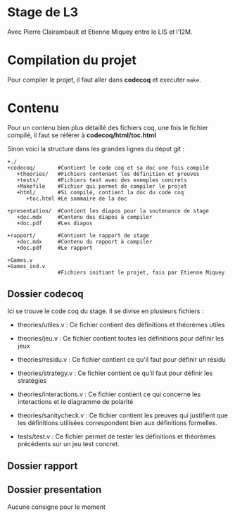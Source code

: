 # Stage de L3

Avec Pierre Clairambault et Etienne Miquey entre le LIS et l'I2M.

# Compilation du projet

Pour compiler le projet, il faut aller dans **codecoq** et executer `make`.

# Contenu

Pour un contenu bien plus détaillé des fichiers coq, une fois le fichier 
compilé, il faut se référer à **codecoq/html/toc.html**

Sinon voici la structure dans les grandes lignes du dépot git :

```
+./
+codecoq/       #Contient le code coq et sa doc une fois compilé
   +theories/   #Fichiers contenant les définition et preuves
   +tests/      #Fichiers test avec des exemples concrets
   +Makefile    #Fichier qui permet de compiler le projet
   +html/       #Si compilé, contient la doc du code coq
      +toc.html #Le sommaire de la doc
 
+presentation/  #Contient les diapos pour la soutenance de stage
   +doc.mdx     #Contenu des diapos à compiler
   +doc.pdf     #Les diapos

+rapport/       #Contient le rapport de stage
   +doc.mdx     #Contenu du rapport à compiler
   +doc.pdf     #Le rapport

+Games.v
+Games_ind.v
                #Fichiers initiant le projet, fais par Etienne Miquey

```

## Dossier codecoq

Ici se trouve le code coq du stage.
Il se divise en plusieurs fichiers :

- theories/utiles.v : Ce fichier contient des définitions et théorèmes utiles

- theories/jeu.v : Ce fichier contient toutes les définitions pour 
définir les jeux
  
- theories/residu.v : Ce fichier contient ce qu'il faut pour définir
un résidu
  
- theories/strategy.v : Ce fichier contient ce qu'il faut pour définir
les stratégies
  
- theories/interactions.v : Ce fichier contient ce qui concerne les 
interactions et le diagramme de polarité

- theories/sanitycheck.v : Ce fichier contient les preuves qui justifient
que les définitions utilisées correspondent bien aux définitions formelles.
  
- tests/test.v : Ce fichier permet de tester les définitions et théorèmes
précédents sur un jeu test concret.
  
## Dossier rapport


## Dossier presentation

Aucune consigne pour le moment

